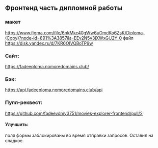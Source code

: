 ## Фронтенд часть дипломной работы

### макет

https://www.figma.com/file/6nkMkc40gWw6uOmdKo6ZsK/Diploma-(Copy)?node-id=891%3A3857&t=EEv2N5v3jXWxGU2Y-0
файл https://disk.yandex.ru/d/7KR6OIVQBoTP9w

### Сайт:

https://fadeeploma.nomoredomains.club/

### Бэк:

https://api.fadeeploma.nomoredomains.club/api

### Пулл-реквест:

https://github.com/fadeevdmy3751/movies-explorer-frontend/pull/2

#### Улучшить:
поля формы заблокированы во время отправки запросов. 
Оставил на сладкое.
